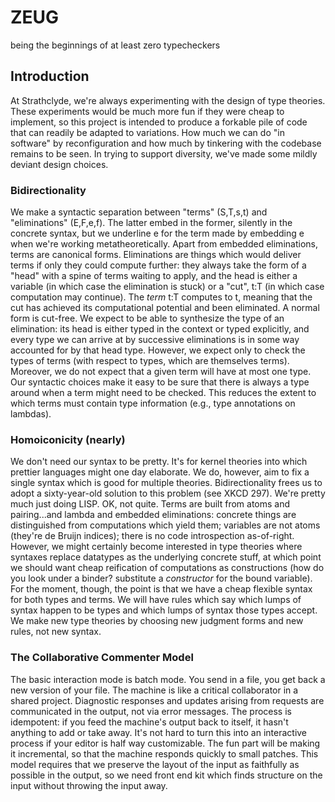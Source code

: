 # ZEUG
being the beginnings of at least zero typecheckers

## Introduction
At Strathclyde, we're always experimenting with the design of type theories. These experiments would be much more fun if they were cheap to implement, so this project is intended to produce a forkable pile of code that can readily be adapted to variations. How much we can do "in software" by reconfiguration and how much by tinkering with the codebase remains to be seen. In trying to support diversity, we've made some mildly deviant design choices.

### Bidirectionality
We make a syntactic separation between "terms" (S,T,s,t) and "eliminations" (E,F,e,f). The latter embed in the former, silently in the concrete syntax, but we underline e for the term made by embedding e when we're working metatheoretically. Apart from embedded eliminations, terms are canonical forms. Eliminations are things which would deliver terms if only they could compute further: they always take the form of a "head" with a spine of terms waiting to apply, and the head is either a variable (in which case the elimination is stuck) or a "cut", t:T (in which case computation may continue). The _term_ t:T computes to t, meaning that the cut has achieved its computational potential and been eliminated. A normal form is cut-free.
We expect to be able to synthesize the type of an elimination: its head is either typed in the context or typed explicitly, and every type we can arrive at by successive eliminations is in some way accounted for by that head type. However, we expect only to check the types of terms (with respect to types, which are themselves terms). Moreover, we do not expect that a given term will have at most one type. Our syntactic choices make it easy to be sure that there is always a type around when a term might need to be checked. This reduces the extent to which terms must contain type information (e.g., type annotations on lambdas).

### Homoiconicity (nearly)
We don't need our syntax to be pretty. It's for kernel theories into which prettier languages might one day elaborate. We do, however, aim to fix a single syntax which is good for multiple theories. Bidirectionality frees us to adopt a sixty-year-old solution to this problem (see XKCD 297). We're pretty much just doing LISP. OK, not quite. Terms are built from atoms and pairing...and lambda and embedded eliminations: concrete things are distinguished from computations which yield them; variables are not atoms (they're de Bruijn indices); there is no code introspection as-of-right. However, we might certainly become interested in type theories where syntaxes replace datatypes as the underlying concrete stuff, at which point we should want cheap reification of computations as constructions (how do you look under a binder? substitute a _constructor_ for the bound variable). For the moment, though, the point is that we have a cheap flexible syntax for both types and terms. We will have rules which say which lumps of syntax happen to be types and which lumps of syntax those types accept. We make new type theories by choosing new judgment forms and new rules, not new syntax.

### The Collaborative Commenter Model
The basic interaction mode is batch mode. You send in a file, you get back a new version of your file. The machine is like a critical collaborator in a shared project. Diagnostic responses and updates arising from requests are communicated in the output, not via error messages. The process is idempotent: if you feed the machine's output back to itself, it hasn't anything to add or take away. It's not hard to turn this into an interactive process if your editor is half way customizable. The fun part will be making it incremental, so that the machine responds quickly to small patches. This model requires that we preserve the layout of the input as faithfully as possible in the output, so we need front end kit which finds structure on the input without throwing the input away.
